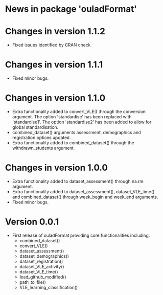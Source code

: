 # News in package 'ouladFormat'

# Changes in version 1.1.2 
* Fixed issues identified by CRAN check.

# Changes in version 1.1.1
* Fixed minor bugs.

# Changes in version 1.1.0 

* Extra functionality added to convert_VLE() through the conversion argument. 
The option 'standardise' has been replaced with 'standardise1'.
The option 'standardise2' has been added to allow for global standardisation.
* combined_dataset() arguments assessment, demographics and registration options updated.
* Extra functionality added to combined_dataset() through the withdrawn_students argument.

# Changes in version 1.0.0 

* Extra functionality added to dataset_assessment() through na.rm argument. 
* Extra functionality added to dataset_assessment(), dataset_VLE_time() and combined_dataset() through week_begin and week_end arguments. 
* Fixed minor bugs.

# Version 0.0.1 

* First release of ouladFormat providing core functionalities including:
    * combined_dataset()
    * convert_VLE()
    * dataset_assessment()
    * dataset_demographics()
    * dataset_registration()
    * dataset_VLE_activity()
    * dataset_VLE_time()
    * load_github_modified()
    * path_to_file()
    * VLE_learning_classification()
 
